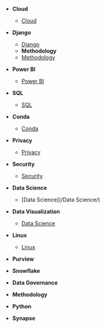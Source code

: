 - **Cloud**
  - [Cloud](/Cloud/)
- **Django**
  - [Django](/Django/)
  - **Methodology**
  - [Methodology](/Methodology/)
- **Power BI**        
  - [Power BI](/PowerBI/)
- **SQL**            
  - [SQL](/SQL/)
- **Conda**           
  - [Conda](/Conda/)
- **Privacy**            
  - [Privacy](/Privacy/)
- **Security**        
  - [Security](/Security/index.md)
- **Data Science**    
  - [Data Science](/Data Science/)
  
- **Data Visualization**    
  - [Data Science](/DataVisualization/)
  
- **Linux**           
  - [Linux](/Linux/)
- **Purview**     
- **Snowflake**
- **Data Governance**  
- **Methodology**     
- **Python**       
- **Synapse** 

